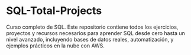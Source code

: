 # SQL-Total-Projects
Curso completo de SQL.  Este repositorio contiene todos los ejercicios, proyectos y recursos necesarios para aprender SQL desde cero hasta un nivel avanzado, incluyendo bases de datos reales, automatización, y ejemplos prácticos en la nube con AWS.
